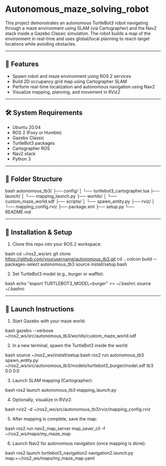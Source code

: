 # Autonomous_maze_solving_robot

This project demonstrates an autonomous TurtleBot3 robot navigating through a maze environment using SLAM (via Cartographer) and the Nav2 stack inside a Gazebo Classic simulation. The robot builds a map of the environment in real-time and uses global/local planning to reach target locations while avoiding obstacles.

---

## 📌 Features

- Spawn robot and maze environment using ROS 2 services
- Build 2D occupancy grid map using Cartographer SLAM
- Perform real-time localization and autonomous navigation using Nav2
- Visualize mapping, planning, and movement in RViz2

---

## 🛠️ System Requirements

- Ubuntu 20.04
- ROS 2 (Foxy or Humble)
- Gazebo Classic
- TurtleBot3 packages
- Cartographer ROS
- Nav2 stack
- Python 3

---

## 🧱 Folder Structure

bash
autonomous_tb3/
├── config/
│   └── turtlebot3_cartographer.lua
├── launch/
│   └── mapping_launch.py
├── worlds/
│   └── custom_maze_world.sdf
├── scripts/
│   └── spawn_entity.py
├── rviz/
│   └── mapping_config.rviz
├── package.xml
├── setup.py
└── README.md


---

## 🚀 Installation & Setup

1. Clone this repo into your ROS 2 workspace:

bash
cd ~/ros2_ws/src
git clone https://github.com/yourusername/autonomous_tb3.git
cd ..
colcon build --packages-select autonomous_tb3
source install/setup.bash


2. Set TurtleBot3 model (e.g., burger or waffle):

bash
echo "export TURTLEBOT3_MODEL=burger" >> ~/.bashrc
source ~/.bashrc


---

## 🔧 Launch Instructions

1. Start Gazebo with your maze world:

bash
gazebo --verbose ~/ros2_ws/src/autonomous_tb3/worlds/custom_maze_world.sdf


2. In a new terminal, spawn the TurtleBot3 inside the world:

bash
source ~/ros2_ws/install/setup.bash
ros2 run autonomous_tb3 spawn_entity.py ~/ros2_ws/src/autonomous_tb3/models/turtlebot3_burger/model.sdf tb3 0.0 0.0


3. Launch SLAM mapping (Cartographer):

bash
ros2 launch autonomous_tb3 mapping_launch.py


4. Optionally, visualize in RViz2:

bash
rviz2 -d ~/ros2_ws/src/autonomous_tb3/rviz/mapping_config.rviz


5. After mapping is complete, save the map:

bash
ros2 run nav2_map_server map_saver_cli -f ~/ros2_ws/maps/my_maze_map


6. Launch Nav2 for autonomous navigation (once mapping is done):

bash
ros2 launch turtlebot3_navigation2 navigation2.launch.py map:=~/ros2_ws/maps/my_maze_map.yaml
